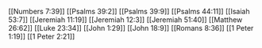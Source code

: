 [[Numbers 7:39]]
[[Psalms 39:2]]
[[Psalms 39:9]]
[[Psalms 44:11]]
[[Isaiah 53:7]]
[[Jeremiah 11:19]]
[[Jeremiah 12:3]]
[[Jeremiah 51:40]]
[[Matthew 26:62]]
[[Luke 23:34]]
[[John 1:29]]
[[John 18:9]]
[[Romans 8:36]]
[[1 Peter 1:19]]
[[1 Peter 2:21]]
